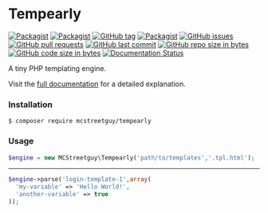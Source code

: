 # Tempearly
[![Packagist](https://img.shields.io/packagist/v/mcstreetguy/tempearly.svg)](https://packagist.org/packages/mcstreetguy/tempearly)
[![Packagist](https://img.shields.io/packagist/dt/mcstreetguy/tempearly.svg)](https://packagist.org/packages/mcstreetguy/tempearly)
[![GitHub tag](https://img.shields.io/github/tag/mcstreetguy/tempearly.svg)](https://github.com/MCStreetguy/Tempearly)
[![Packagist](https://img.shields.io/packagist/l/mcstreetguy/tempearly.svg)](https://packagist.org/packages/mcstreetguy/tempearly)
[![GitHub issues](https://img.shields.io/github/issues/mcstreetguy/tempearly.svg)](https://github.com/MCStreetguy/Tempearly/issues)
[![GitHub pull requests](https://img.shields.io/github/issues-pr/mcstreetguy/tempearly.svg)](https://github.com/MCStreetguy/Tempearly/pulls)
[![GitHub last commit](https://img.shields.io/github/last-commit/mcstreetguy/tempearly.svg)](https://github.com/MCStreetguy/Tempearly/commits/master)
[![GitHub repo size in bytes](https://img.shields.io/github/repo-size/mcstreetguy/tempearly.svg)](https://github.com/MCStreetguy/Tempearly)
[![GitHub code size in bytes](https://img.shields.io/github/languages/code-size/mcstreetguy/tempearly.svg)](https://github.com/MCStreetguy/Tempearly/tree/master/src)
[![Documentation Status](https://readthedocs.org/projects/tempearly/badge/?version=latest)](http://tempearly.readthedocs.io/en/latest/?badge=latest)

A tiny PHP templating engine.

Visit the [full documentation](https://docs.mcstreetguy.de/Tempearly/) for a detailed explanation.

### Installation
```
$ composer require mcstreetguy/tempearly
```

### Usage
```PHP
$engine = new MCStreetguy\Tempearly('path/to/templates','.tpl.html');
```

---

```PHP
$engine->parse('login-template-1',array(
  'my-variable' => 'Hello World!',
  'another-variable' => true
));
```
